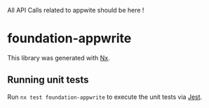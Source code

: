 All API Calls related to appwite should be here !

# foundation-appwrite

This library was generated with [Nx](https://nx.dev).

## Running unit tests

Run `nx test foundation-appwrite` to execute the unit tests via [Jest](https://jestjs.io).
